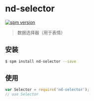 # nd-selector

[![spm version](http://spm.crossjs.com/badge/nd-selector)](http://spm.crossjs.com/package/nd-selector)

> 数据选择器（用于表情）

## 安装

```bash
$ spm install nd-selector --save
```

## 使用

```js
var Selector = require('nd-selector');
// use Selector
```
